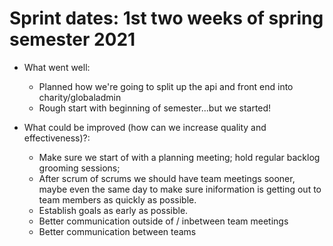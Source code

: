 # Sprint dates: 1st two weeks of spring semester 2021

- What went well:
    - Planned how we're going to split up the api and front end into charity/globaladmin
    - Rough start with beginning of semester...but we started!

- What could be improved (how can we increase quality and effectiveness)?:
    - Make sure we start of with a planning meeting; hold regular backlog grooming sessions; 
    - After scrum of scrums we should have team meetings sooner, maybe even the same day to make sure iniformation is getting out to team members as quickly as possible.
    - Establish goals as early as possible.
    - Better communication outside of / inbetween team meetings
    - Better communication between teams

